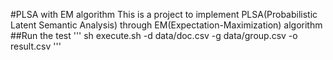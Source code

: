 #PLSA with EM algorithm
This is a project to implement PLSA(Probabilistic Latent Semantic Analysis) through EM(Expectation-Maximization) algorithm
##Run the test
'''
sh execute.sh -d data/doc.csv -g data/group.csv -o result.csv
'''
